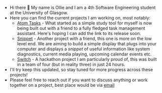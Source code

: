- Hi there 👋 My name is Ollie and I am a 4th Software Engineering student at the University of Glasgow.
- Here you can find the current projects I am working on, most notably:
  - [Atom Tasks](https://github.com/OllieL1/StudyPlan) - What started as a simple study tool for myself is now being built out with a friend to a fully fledged task management assistant. Here's hoping I can add the link to its release soon.
  - [Snippet](https://github.com/OllieL1/Snippet) - Another project with a friend, this one is more on the low level end. We are aiming to build a simple display that plugs into your computer and displays a *snippet* of useful information like system diagnostics, current media playing, upcoming calendar events etc.
  - [Switch](https://github.com/OllieL1/GUTS-T35) - A hackathon project I am particularly proud of, this was built in a team of four (but in reality three) in just 24 hours.
- I'll try keep this updated, so stay tuned for more progress across these projects!
- Please feel free to reach out if you want to discuss anything or work together on a project, best place would be via [email](mailto:oliverlivingston@iCloud.com)
